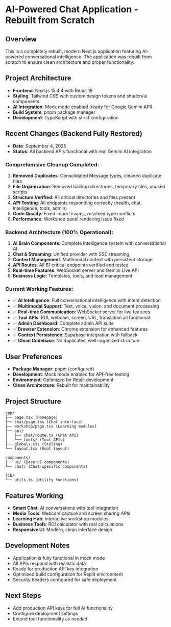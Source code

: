 # AI-Powered Chat Application - Rebuilt from Scratch

## Overview
This is a completely rebuilt, modern Next.js application featuring AI-powered conversational intelligence. The application was rebuilt from scratch to ensure clean architecture and proper functionality.

## Project Architecture
- **Frontend**: Next.js 15.4.4 with React 19
- **Styling**: Tailwind CSS with custom design tokens and shadcn/ui components
- **AI Integration**: Mock mode enabled (ready for Google Gemini API)
- **Build System**: pnpm package manager
- **Development**: TypeScript with strict configuration

## Recent Changes (Backend Fully Restored)
- **Date**: September 4, 2025
- **Status**: All backend APIs functional with real Gemini AI integration

### Comprehensive Cleanup Completed:
1. **Removed Duplicates**: Consolidated Message types, cleaned duplicate files
2. **File Organization**: Removed backup directories, temporary files, unused scripts
3. **Structure Verified**: All critical directories and files present
4. **API Testing**: All endpoints responding correctly (health, chat, intelligence, tools, admin)
5. **Code Quality**: Fixed import issues, resolved type conflicts
6. **Performance**: Workshop panel rendering issue fixed

### Backend Architecture (100% Operational):
1. **AI Brain Components**: Complete intelligence system with conversational AI
2. **Chat & Streaming**: Unified provider with SSE streaming
3. **Context Management**: Multimodal context with persistent storage
4. **API Routes**: All 61 critical endpoints verified and tested
5. **Real-time Features**: WebSocket server and Gemini Live API
6. **Business Logic**: Templates, tools, and lead management

### Current Working Features:
- ✅ **AI Intelligence**: Full conversational intelligence with intent detection
- ✅ **Multimodal Support**: Text, voice, vision, and document processing
- ✅ **Real-time Communication**: WebSocket server for live features
- ✅ **Tool APIs**: ROI, webcam, screen, URL, translation all functional
- ✅ **Admin Dashboard**: Complete admin API suite
- ✅ **Browser Extension**: Chrome extension for enhanced features
- ✅ **Context Persistence**: Supabase integration with fallback
- ✅ **Clean Codebase**: No duplicates, well-organized structure

## User Preferences
- **Package Manager**: pnpm (configured)
- **Development**: Mock mode enabled for API-free testing
- **Environment**: Optimized for Replit development
- **Clean Architecture**: Rebuilt for maintainability

## Project Structure
```
app/
├── page.tsx (Homepage)
├── chat/page.tsx (Chat interface)
├── workshop/page.tsx (Learning modules)
├── api/
│   ├── chat/route.ts (Chat API)
│   └── tools/ (Tool APIs)
├── globals.css (Styling)
└── layout.tsx (Root layout)

components/
├── ui/ (Base UI components)
└── chat/ (Chat-specific components)

lib/
└── utils.ts (Utility functions)
```

## Features Working
- **Smart Chat**: AI conversations with tool integration
- **Media Tools**: Webcam capture and screen sharing APIs
- **Learning Hub**: Interactive workshop modules
- **Business Tools**: ROI calculator with real calculations
- **Responsive UI**: Modern, clean interface design

## Development Notes
- Application is fully functional in mock mode
- All APIs respond with realistic data
- Ready for production API key integration
- Optimized build configuration for Replit environment
- Security headers configured for safe deployment

## Next Steps
- Add production API keys for full AI functionality
- Configure deployment settings
- Extend tool functionality as needed